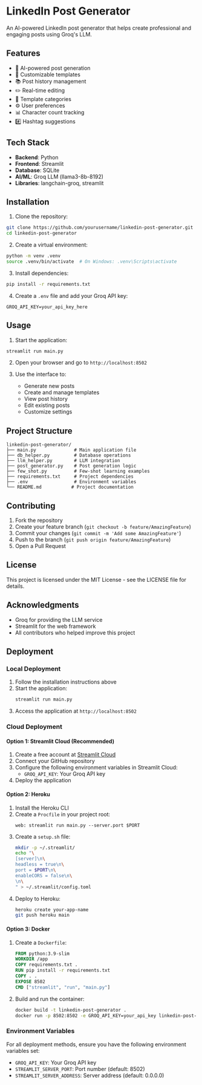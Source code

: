 # LinkedIn Post Generator

An AI-powered LinkedIn post generator that helps create professional and engaging posts using Groq's LLM.

## Features

- 🤖 AI-powered post generation
- 📝 Customizable templates
- 📚 Post history management
- ✏️ Real-time editing
- 🎨 Template categories
- ⚙️ User preferences
- 📊 Character count tracking
- #️⃣ Hashtag suggestions

## Tech Stack

- **Backend**: Python
- **Frontend**: Streamlit
- **Database**: SQLite
- **AI/ML**: Groq LLM (llama3-8b-8192)
- **Libraries**: langchain-groq, streamlit

## Installation

1. Clone the repository:

```bash
git clone https://github.com/yourusername/linkedin-post-generator.git
cd linkedin-post-generator
```

2. Create a virtual environment:

```bash
python -m venv .venv
source .venv/bin/activate  # On Windows: .venv\Scripts\activate
```

3. Install dependencies:

```bash
pip install -r requirements.txt
```

4. Create a `.env` file and add your Groq API key:

```
GROQ_API_KEY=your_api_key_here
```

## Usage

1. Start the application:

```bash
streamlit run main.py
```

2. Open your browser and go to `http://localhost:8502`

3. Use the interface to:
   - Generate new posts
   - Create and manage templates
   - View post history
   - Edit existing posts
   - Customize settings

## Project Structure

```
linkedin-post-generator/
├── main.py              # Main application file
├── db_helper.py         # Database operations
├── llm_helper.py        # LLM integration
├── post_generator.py    # Post generation logic
├── few_shot.py          # Few-shot learning examples
├── requirements.txt     # Project dependencies
├── .env                 # Environment variables
└── README.md           # Project documentation
```

## Contributing

1. Fork the repository
2. Create your feature branch (`git checkout -b feature/AmazingFeature`)
3. Commit your changes (`git commit -m 'Add some AmazingFeature'`)
4. Push to the branch (`git push origin feature/AmazingFeature`)
5. Open a Pull Request

## License

This project is licensed under the MIT License - see the LICENSE file for details.

## Acknowledgments

- Groq for providing the LLM service
- Streamlit for the web framework
- All contributors who helped improve this project

## Deployment

### Local Deployment

1. Follow the installation instructions above
2. Start the application:
   ```bash
   streamlit run main.py
   ```
3. Access the application at `http://localhost:8502`

### Cloud Deployment

#### Option 1: Streamlit Cloud (Recommended)

1. Create a free account at [Streamlit Cloud](https://streamlit.io/cloud)
2. Connect your GitHub repository
3. Configure the following environment variables in Streamlit Cloud:
   - `GROQ_API_KEY`: Your Groq API key
4. Deploy the application

#### Option 2: Heroku

1. Install the Heroku CLI
2. Create a `Procfile` in your project root:
   ```
   web: streamlit run main.py --server.port $PORT
   ```
3. Create a `setup.sh` file:
   ```bash
   mkdir -p ~/.streamlit/
   echo "\
   [server]\n\
   headless = true\n\
   port = $PORT\n\
   enableCORS = false\n\
   \n\
   " > ~/.streamlit/config.toml
   ```
4. Deploy to Heroku:
   ```bash
   heroku create your-app-name
   git push heroku main
   ```

#### Option 3: Docker

1. Create a `Dockerfile`:

   ```dockerfile
   FROM python:3.9-slim
   WORKDIR /app
   COPY requirements.txt .
   RUN pip install -r requirements.txt
   COPY . .
   EXPOSE 8502
   CMD ["streamlit", "run", "main.py"]
   ```

2. Build and run the container:
   ```bash
   docker build -t linkedin-post-generator .
   docker run -p 8502:8502 -e GROQ_API_KEY=your_api_key linkedin-post-generator
   ```

### Environment Variables

For all deployment methods, ensure you have the following environment variables set:

- `GROQ_API_KEY`: Your Groq API key
- `STREAMLIT_SERVER_PORT`: Port number (default: 8502)
- `STREAMLIT_SERVER_ADDRESS`: Server address (default: 0.0.0.0)
